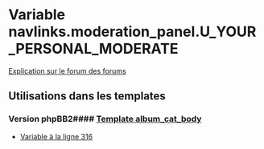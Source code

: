 # Variable navlinks.moderation_panel.U_YOUR_PERSONAL_MODERATE
[Explication sur le forum des forums](http://forum.forumactif.com/t294113-listing-des-variables#navlinks.moderation_panel.U_YOUR_PERSONAL_MODERATE)
## Utilisations dans les templates
### Version phpBB2#### [Template album_cat_body](subsilver/album_cat_body.md)
* [Variable à la ligne 316](../subsilver/album_cat_body.tpl#L316)